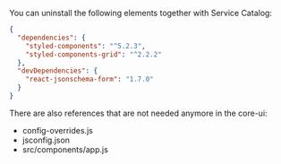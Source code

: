 You can uninstall the following elements together with Service Catalog:

```json
{
  "dependencies": {
    "styled-components": "^5.2.3",
    "styled-components-grid": "^2.2.2"
  },
  "devDependencies": {
    "react-jsonschema-form": "1.7.0"
  }
}
```

There are also references that are not needed anymore in the core-ui:

- config-overrides.js
- jsconfig.json
- src/components/app.js

